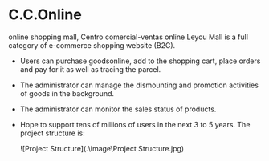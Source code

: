 # C.C.Online
online shopping mall, Centro comercial-ventas online
Leyou Mall is a full category of e-commerce shopping website (B2C).
- Users can purchase goodsonline, add to the shopping cart, place orders and pay for it as well as tracing the parcel.

- The administrator can manage the dismounting and promotion activities of goods in the background.

- The administrator can monitor the sales status of products.

- Hope to support tens of millions of users in the next 3 to 5 years.
  The project structure is:

  ![Project Structure](.\image\Project Structure.jpg)
